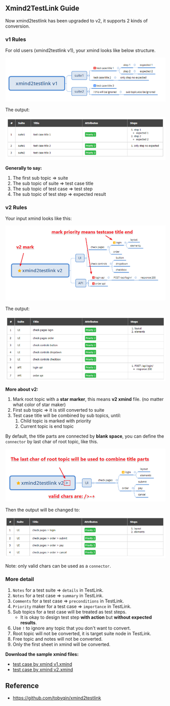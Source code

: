 ## Xmind2TestLink Guide

Now xmind2testlink has been upgraded to v2, it supports 2 kinds of conversion.

### v1 Rules

For old users (xmind2testlink v1), your xmind looks like below structure.

![xmind2testlink_v1](xmind2testlink_v1.png)

The output:

![xmind2testlink_v1_out](xmind2testlink_v1_out.png)

**Generally to say:**

1. The first sub topic => suite
2. The sub topic of suite => test case title
3. The sub topic of test case => test step
4. The sub topic of test step => expected result

### v2 Rules

Your input xmind looks like this:

![xmind2testlink_v2](xmind2testlink_v2.png)

The output:

![xmind2testlink_v2_out](xmind2testlink_v2_out.png)

**More about v2:**

1. Mark root topic with a **star marker**, this means **v2 xmind** file. (no matter what color of star maker)
2. First sub topic => it is still converted to suite
3. Test case title will be combined by sub topics, until:
   1. Child topic is marked with priority
   2. Current topic is end topic

By default, the title parts are connected by **blank space**, you can define the `connector` by last char of root topic, like this.

![xmind2testlink_v2_sep](xmind2testlink_v2_sep.png)

Then the output will be changed to:

![xmind2testlink_v2_sep_out](xmind2testlink_v2_sep_out.png)

Note: only valid chars can be used as a `connector`. 

### More detail

1. `Notes` for a test suite => `details` in TestLink.
2. `Notes` for a test case => `summary` in TestLink.
3. `Comments` for a test case => `preconditions` in TestLink.
4. `Priority` maker for a test case => `importance` in TestLink.
5. Sub topics for a test case will be treated as test steps.
   - It is okay to design test step **with action** but **without expected results**.
6. Use `!` to ignore any topic that you don't want to convert.
7. Root topic will not be converted, it is target suite node in TestLink.
8. Free topic and notes will not be converted.
9. Only the first sheet in xmind will be converted.

**Download the sample xmind files:**

- [test case by xmind v1.xmind](test_case_by_xmind_v1.xmind)
- [test case by xmind v2.xmind](test_case_by_xmind_v2.xmind)


## Reference

- https://github.com/tobyqin/xmind2testlink

